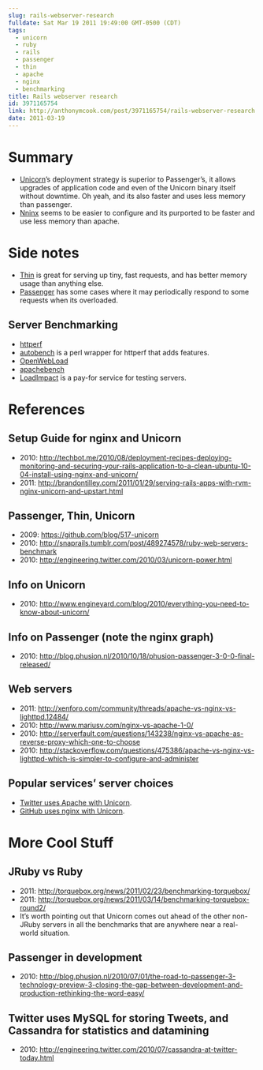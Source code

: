 ```yaml
---
slug: rails-webserver-research
fulldate: Sat Mar 19 2011 19:49:00 GMT-0500 (CDT)
tags:
  - unicorn
  - ruby
  - rails
  - passenger
  - thin
  - apache
  - nginx
  - benchmarking
title: Rails webserver research
id: 3971165754
link: http://anthonymcook.com/post/3971165754/rails-webserver-research
date: 2011-03-19
---
```



<h1>Summary</h1>

<ul><li><a href="http://unicorn.bogomips.org/" target="_blank">Unicorn</a>&rsquo;s deployment strategy is superior to Passenger&rsquo;s, it allows upgrades of application code and even of the Unicorn binary itself without downtime. Oh yeah, and its also faster and uses less memory than passenger.</li>
<li><a href="http://nginx.org/" target="_blank">Nninx</a> seems to be easier to configure and its purported to be faster and use less memory than apache.</li>
</ul><h1>Side notes</h1>

<ul><li><a href="http://code.macournoyer.com/thin/" target="_blank">Thin</a> is great for serving up tiny, fast requests, and has better memory usage than anything else.</li>
<li><a href="http://www.modrails.com/" target="_blank">Passenger</a> has some cases where it may periodically respond to some requests when its overloaded.</li>
</ul><h2>Server Benchmarking</h2>

<ul><li><a href="http://code.google.com/p/httperf/" target="_blank">httperf</a></li>
<li><a href="http://www.xenoclast.org/autobench/" target="_blank">autobench</a> is a perl wrapper for httperf that adds features.</li>
<li><a href="http://openwebload.sourceforge.net/" target="_blank">OpenWebLoad</a></li>
<li><a href="http://httpd.apache.org/docs/2.0/programs/ab.html" target="_blank">apachebench</a></li>
<li><a href="http://loadimpact.com/" target="_blank">LoadImpact</a> is a pay-for service for testing servers.</li>
</ul><h1>References</h1>

<h2>Setup Guide for nginx and Unicorn</h2>

<ul><li>2010: <a href="http://techbot.me/2010/08/deployment-recipes-deploying-monitoring-and-securing-your-rails-application-to-a-clean-ubuntu-10-04-install-using-nginx-and-unicorn/" target="_blank">http://techbot.me/2010/08/deployment-recipes-deploying-monitoring-and-securing-your-rails-application-to-a-clean-ubuntu-10-04-install-using-nginx-and-unicorn/</a></li>
<li>2011: <a href="http://brandontilley.com/2011/01/29/serving-rails-apps-with-rvm-nginx-unicorn-and-upstart.html" target="_blank">http://brandontilley.com/2011/01/29/serving-rails-apps-with-rvm-nginx-unicorn-and-upstart.html</a></li>
</ul><h2>Passenger, Thin, Unicorn</h2>

<ul><li>2009: <a href="https://github.com/blog/517-unicorn" target="_blank">https://github.com/blog/517-unicorn</a></li>
<li>2010: <a href="http://snaprails.tumblr.com/post/489274578/ruby-web-servers-benchmark" target="_blank">http://snaprails.tumblr.com/post/489274578/ruby-web-servers-benchmark</a></li>
<li>2010: <a href="http://engineering.twitter.com/2010/03/unicorn-power.html" target="_blank">http://engineering.twitter.com/2010/03/unicorn-power.html</a></li>
</ul><h2>Info on Unicorn</h2>

<ul><li>2010: <a href="http://www.engineyard.com/blog/2010/everything-you-need-to-know-about-unicorn/" target="_blank">http://www.engineyard.com/blog/2010/everything-you-need-to-know-about-unicorn/</a></li>
</ul><h2>Info on Passenger (note the nginx graph)</h2>

<ul><li>2010: <a href="http://blog.phusion.nl/2010/10/18/phusion-passenger-3-0-0-final-released/" target="_blank">http://blog.phusion.nl/2010/10/18/phusion-passenger-3-0-0-final-released/</a></li>
</ul><h2>Web servers</h2>

<ul><li>2011: <a href="http://xenforo.com/community/threads/apache-vs-nginx-vs-lighttpd.12484/" target="_blank">http://xenforo.com/community/threads/apache-vs-nginx-vs-lighttpd.12484/</a></li>
<li>2010: <a href="http://www.mariusv.com/nginx-vs-apache-1-0/" target="_blank">http://www.mariusv.com/nginx-vs-apache-1-0/</a></li>
<li>2010: <a href="http://serverfault.com/questions/143238/nginx-vs-apache-as-reverse-proxy-which-one-to-choose" target="_blank">http://serverfault.com/questions/143238/nginx-vs-apache-as-reverse-proxy-which-one-to-choose</a></li>
<li>2010: <a href="http://stackoverflow.com/questions/475386/apache-vs-nginx-vs-lighttpd-which-is-simpler-to-configure-and-administer" target="_blank">http://stackoverflow.com/questions/475386/apache-vs-nginx-vs-lighttpd-which-is-simpler-to-configure-and-administer</a></li>
</ul><h2>Popular services&rsquo; server choices</h2>

<ul><li><a href="http://engineering.twitter.com/2010/03/unicorn-power.html" target="_blank">Twitter uses Apache with Unicorn</a>.</li>
<li><a href="https://github.com/blog/517-unicorn" target="_blank">GitHub uses nginx with Unicorn</a>.</li>
</ul><h1>More Cool Stuff</h1>

<h2>JRuby vs Ruby</h2>

<ul><li>2011: <a href="http://torquebox.org/news/2011/02/23/benchmarking-torquebox/" target="_blank">http://torquebox.org/news/2011/02/23/benchmarking-torquebox/</a></li>
<li>2011: <a href="http://torquebox.org/news/2011/03/14/benchmarking-torquebox-round2/" target="_blank">http://torquebox.org/news/2011/03/14/benchmarking-torquebox-round2/</a></li>
<li>It&rsquo;s worth pointing out that Unicorn comes out ahead of the other non-JRuby servers in all the benchmarks that are anywhere near a real-world situation.</li>
</ul><h2>Passenger in development</h2>

<ul><li>2010: <a href="http://blog.phusion.nl/2010/07/01/the-road-to-passenger-3-technology-preview-3-closing-the-gap-between-development-and-production-rethinking-the-word-easy/" target="_blank">http://blog.phusion.nl/2010/07/01/the-road-to-passenger-3-technology-preview-3-closing-the-gap-between-development-and-production-rethinking-the-word-easy/</a></li>
</ul><h2>Twitter uses MySQL for storing Tweets, and Cassandra for statistics and datamining</h2>

<ul><li>2010: <a href="http://engineering.twitter.com/2010/07/cassandra-at-twitter-today.html" target="_blank">http://engineering.twitter.com/2010/07/cassandra-at-twitter-today.html</a></li>
</ul>
